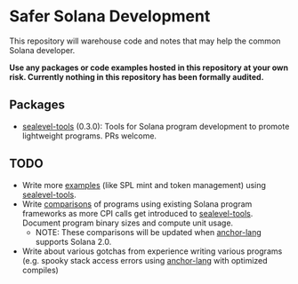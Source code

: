 # Safer Solana Development

This repository will warehouse code and notes that may help the common Solana developer.

**Use any packages or code examples hosted in this repository at your own risk. Currently nothing in
this repository has been formally audited.**

## Packages

- [sealevel-tools] (0.3.0): Tools for Solana program development to promote
  lightweight programs. PRs welcome.

## TODO
- Write more [examples] (like SPL mint and token management) using [sealevel-tools].
- Write [comparisons] of programs using existing Solana program frameworks as more CPI calls get
  introduced to [sealevel-tools]. Document program binary sizes and compute unit usage.
  - NOTE: These comparisons will be updated when [anchor-lang] supports Solana 2.0.
- Write about various gotchas from experience writing various programs (e.g. spooky stack access
  errors using [anchor-lang] with optimized compiles)

[anchor-lang]: https://docs.rs/anchor-lang/latest/anchor_lang/
[comparisons]: comparisons
[examples]: examples
[sealevel-tools]: sealevel-tools
